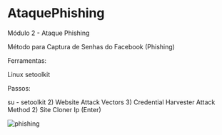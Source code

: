 # AtaquePhishing
Módulo 2 - Ataque Phishing

Método para Captura de Senhas do Facebook (Phishing)

Ferramentas:

Linux
setoolkit

Passos:

su -
setoolkit
2) Website Attack Vectors
3) Credential Harvester Attack Method
2) Site Cloner
Ip (Enter)

![phishing](https://github.com/D3Z33/AtaquePhishing/assets/143454343/049ad8c0-b966-4372-b6ee-862fe44363cc)

